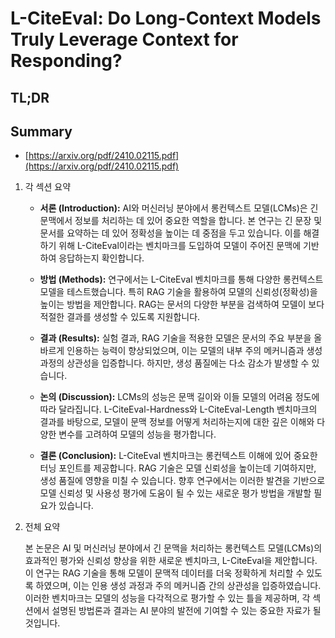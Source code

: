 # L-CiteEval: Do Long-Context Models Truly Leverage Context for Responding?
## TL;DR
## Summary
- [https://arxiv.org/pdf/2410.02115.pdf](https://arxiv.org/pdf/2410.02115.pdf)

1. 각 섹션 요약

   - **서론 (Introduction):**
     AI와 머신러닝 분야에서 롱컨텍스트 모델(LCMs)은 긴 문맥에서 정보를 처리하는 데 있어 중요한 역할을 합니다. 본 연구는 긴 문장 및 문서를 요약하는 데 있어 정확성을 높이는 데 중점을 두고 있습니다. 이를 해결하기 위해 L-CiteEval이라는 벤치마크를 도입하여 모델이 주어진 문맥에 기반하여 응답하는지 확인합니다.

   - **방법 (Methods):**
     연구에서는 L-CiteEval 벤치마크를 통해 다양한 롱컨텍스트 모델을 테스트했습니다. 특히 RAG 기술을 활용하여 모델의 신뢰성(정확성)을 높이는 방법을 제안합니다. RAG는 문서의 다양한 부분을 검색하여 모델이 보다 적절한 결과를 생성할 수 있도록 지원합니다.

   - **결과 (Results):**
     실험 결과, RAG 기술을 적용한 모델은 문서의 주요 부분을 올바르게 인용하는 능력이 향상되었으며, 이는 모델의 내부 주의 메커니즘과 생성 과정의 상관성을 입증합니다. 하지만, 생성 품질에는 다소 감소가 발생할 수 있습니다.

   - **논의 (Discussion):**
     LCMs의 성능은 문맥 길이와 이들 모델의 어려움 정도에 따라 달라집니다. L-CiteEval-Hardness와 L-CiteEval-Length 벤치마크의 결과를 바탕으로, 모델이 문맥 정보를 어떻게 처리하는지에 대한 깊은 이해와 다양한 변수를 고려하여 모델의 성능을 평가합니다.

   - **결론 (Conclusion):**
     L-CiteEval 벤치마크는 롱컨텍스트 이해에 있어 중요한 터닝 포인트를 제공합니다. RAG 기술은 모델 신뢰성을 높이는데 기여하지만, 생성 품질에 영향을 미칠 수 있습니다. 향후 연구에서는 이러한 발견을 기반으로 모델 신뢰성 및 사용성 평가에 도움이 될 수 있는 새로운 평가 방법을 개발할 필요가 있습니다.

2. 전체 요약

   본 논문은 AI 및 머신러닝 분야에서 긴 문맥을 처리하는 롱컨텍스트 모델(LCMs)의 효과적인 평가와 신뢰성 향상을 위한 새로운 벤치마크, L-CiteEval을 제안합니다. 이 연구는 RAG 기술을 통해 모델이 문맥적 데이터를 더욱 정확하게 처리할 수 있도록 하였으며, 이는 인용 생성 과정과 주의 메커니즘 간의 상관성을 입증하였습니다. 이러한 벤치마크는 모델의 성능을 다각적으로 평가할 수 있는 틀을 제공하며, 각 섹션에서 설명된 방법론과 결과는 AI 분야의 발전에 기여할 수 있는 중요한 자료가 될 것입니다.